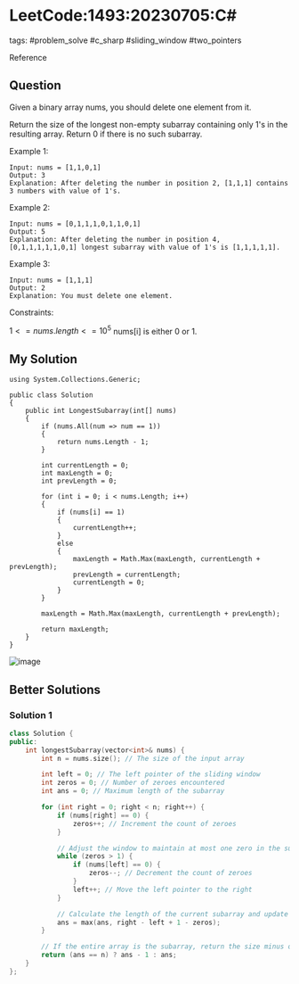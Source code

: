 # LeetCode:1493:20230705:C\#

tags: #problem_solve #c_sharp #sliding_window #two_pointers

Reference

## Question

Given a binary array nums, you should delete one element from it.

Return the size of the longest non-empty subarray containing only 1's in the resulting array. Return 0 if there is no such subarray.

Example 1:

```text
Input: nums = [1,1,0,1]
Output: 3
Explanation: After deleting the number in position 2, [1,1,1] contains 3 numbers with value of 1's.
```

Example 2:

```text
Input: nums = [0,1,1,1,0,1,1,0,1]
Output: 5
Explanation: After deleting the number in position 4, [0,1,1,1,1,1,0,1] longest subarray with value of 1's is [1,1,1,1,1].
```

Example 3:

```text
Input: nums = [1,1,1]
Output: 2
Explanation: You must delete one element.
```

Constraints:

$1 <= nums.length <= 10^5$
nums[i] is either 0 or 1.

## My Solution

```Csharp
using System.Collections.Generic;

public class Solution
{
    public int LongestSubarray(int[] nums)
    {
        if (nums.All(num => num == 1))
        {
            return nums.Length - 1;
        }

        int currentLength = 0;
        int maxLength = 0;
        int prevLength = 0;

        for (int i = 0; i < nums.Length; i++)
        {
            if (nums[i] == 1)
            {
                currentLength++;
            }
            else
            {
                maxLength = Math.Max(maxLength, currentLength + prevLength);
                prevLength = currentLength;
                currentLength = 0;
            }
        }

        maxLength = Math.Max(maxLength, currentLength + prevLength);

        return maxLength;
    }
}
```

![image](https://i.imgur.com/QcqkTpR.png)

## Better Solutions

### Solution 1

```cpp
class Solution {
public:
    int longestSubarray(vector<int>& nums) {
        int n = nums.size(); // The size of the input array

        int left = 0; // The left pointer of the sliding window
        int zeros = 0; // Number of zeroes encountered
        int ans = 0; // Maximum length of the subarray

        for (int right = 0; right < n; right++) {
            if (nums[right] == 0) {
                zeros++; // Increment the count of zeroes
            }

            // Adjust the window to maintain at most one zero in the subarray
            while (zeros > 1) {
                if (nums[left] == 0) {
                    zeros--; // Decrement the count of zeroes
                }
                left++; // Move the left pointer to the right
            }

            // Calculate the length of the current subarray and update the maximum length
            ans = max(ans, right - left + 1 - zeros);
        }

        // If the entire array is the subarray, return the size minus one; otherwise, return the maximum length
        return (ans == n) ? ans - 1 : ans;
    }
};
```

